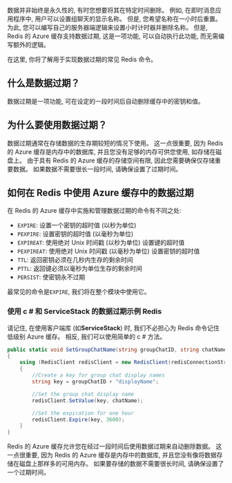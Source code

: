 数据并非始终是永久性的, 有时您想要将其在特定时间删除。 例如, 在即时消息应用程序中, 用户可以设置组聊天的显示名称。 但是, 您希望名称在一小时后重置。 为此, 您可以编写自己的服务器端逻辑来设置小时计时器并删除名称。 但是, Redis 的 Azure 缓存支持数据过期, 这是一项功能, 可以自动执行此功能, 而无需编写额外的逻辑。

在这里, 你将了解用于实现数据过期的常见 Redis 命令。

## <a name="what-is-data-expiration"></a>什么是数据过期？

数据过期是一项功能, 可在设定的一段时间后自动删除缓存中的密钥和值。

## <a name="why-use-data-expiration"></a>为什么要使用数据过期？

数据过期通常在存储数据的生存期较短的情况下使用。  这一点很重要, 因为 Redis 的 Azure 缓存是内存中的数据库, 并且您没有足够的内存可供您使用, 如存储在磁盘上。 由于具有 Redis 的 Azure 缓存的存储空间有限, 因此您需要确保仅存储重要数据。 如果数据不需要很长一段时间, 请确保设置了过期时间。

## <a name="how-to-use-data-expiration-in-azure-cache-for-redis"></a>如何在 Redis 中使用 Azure 缓存中的数据过期

在 Redis 的 Azure 缓存中实施和管理数据过期的命令有不同之处:

- `EXPIRE`: 设置一个密钥的超时值 (以秒为单位)
- `PEXPIRE`: 设置密钥的超时值 (以毫秒为单位)
- `EXPIREAT`: 使用绝对 Unix 时间戳 (以秒为单位) 设置键的超时值
- `PEXPIREAT`: 使用绝对 Unix 时间戳 (以毫秒为单位) 设置密钥的超时值
- `TTL`: 返回密钥必须在几秒内生存的剩余时间
- `PTTL`: 返回键必须以毫秒为单位生存的剩余时间
- `PERSIST`: 使密钥永不过期

最常见的命令是`EXPIRE`, 我们将在整个模块中使用它。

### <a name="example-of-data-expiration-using-c-and-servicestackredis"></a>使用 c # 和 ServiceStack 的数据过期示例 Redis

请记住, 在使用客户端库 (如**ServiceStack**) 时, 我们不必担心为 Redis 命令记住低级别 Azure 缓存。 相反, 我们可以使用简单的 c # 方法。

```csharp
public static void SetGroupChatName(string groupChatID, string chatName)
{
    using (RedisClient redisClient = new RedisClient(redisConnectionString))
    {
        //Create a key for group chat display names
        string key = groupChatID + "displayName";

        //Set the group chat display name
        redisClient.SetValue(key, chatName);

        //Set the expiration for one hour
        redisClient.Expire(key, 3600);
    }
}
```

Redis 的 Azure 缓存允许您在经过一段时间后使用数据过期来自动删除数据。 这一点很重要, 因为 Redis 的 Azure 缓存是内存中的数据库, 并且您没有像将数据存储在磁盘上那样多的可用内存。 如果要存储的数据不需要很长时间, 请确保设置了一个过期时间。